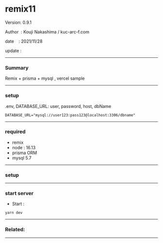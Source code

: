 # remix11

 Version: 0.9.1

 Author  : Kouji Nakashima / kuc-arc-f.com

 date    : 2021/11/28 

 update  :

***
### Summary

Remix + prisma + mysql , vercel sample

***
### setup

.env, DATABASE_URL: user, password, host, dbName
```
DATABASE_URL="mysql://user123:pass123@localhost:3306/dbname"
```

***
### required
* remix
* node : 16.13
* prisma ORM
* mysql 5.7

***
### setup

***
### start server
* Start :

```
yarn dev
```

***
### Related: 


***

